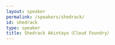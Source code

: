 ```yaml
---
layout: speaker
permalink: /speakers/shedrack/
id: shedrack
type: speaker
title: Shedrack Akintayo（Cloud Foundry）
---
```

